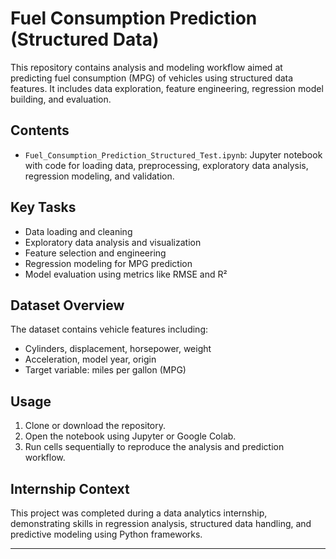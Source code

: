 # Fuel Consumption Prediction (Structured Data)

This repository contains analysis and modeling workflow aimed at predicting fuel consumption (MPG) of vehicles using structured data features. It includes data exploration, feature engineering, regression model building, and evaluation.

## Contents

- `Fuel_Consumption_Prediction_Structured_Test.ipynb`: Jupyter notebook with code for loading data, preprocessing, exploratory data analysis, regression modeling, and validation.

## Key Tasks

- Data loading and cleaning
- Exploratory data analysis and visualization
- Feature selection and engineering
- Regression modeling for MPG prediction
- Model evaluation using metrics like RMSE and R²

## Dataset Overview

The dataset contains vehicle features including:
- Cylinders, displacement, horsepower, weight
- Acceleration, model year, origin
- Target variable: miles per gallon (MPG)

## Usage

1. Clone or download the repository.
2. Open the notebook using Jupyter or Google Colab.
3. Run cells sequentially to reproduce the analysis and prediction workflow.

## Internship Context

This project was completed during a data analytics internship, demonstrating skills in regression analysis, structured data handling, and predictive modeling using Python frameworks.

---
